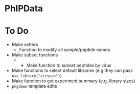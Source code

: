 # PhIPData

# To Do
* Make setters
  + Function to modify all sample/peptide names
* Make subset functions
  + * Make function to subset peptides by virus
* Make functions to select default libraries (e.g they can pass `use_library("virscan")`)
* Make function to get experiment summary (e.g. library sizes)
* `pkgdown` template edits
